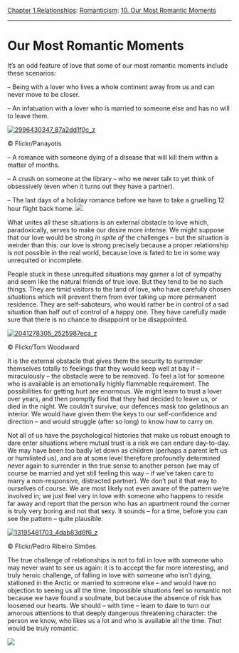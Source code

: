 [Chapter 1.Relationships](https://www.theschooloflife.com/thebookoflife/category/relationships/): [Romanticism](https://www.theschooloflife.com/thebookoflife/category/relationships/romanticism/): [10. Our Most Romantic Moments](https://www.theschooloflife.com/thebookoflife/our-most-romantic-moments/)

* * *

# Our Most Romantic Moments

It’s an odd feature of love that some of our most romantic moments include these scenarios:

– Being with a lover who lives a whole continent away from us and can never move to be closer.

– An infatuation with a lover who is married to someone else and has no will to leave them.

[![2996430347_87a2dd1f0c_z](https://www.theschooloflife.com/thebookoflife/wp-content/uploads/2016/03/2996430347_87a2dd1f0c_z.jpg)](http://www.thebookoflife.org/wp-content/uploads/2016/03/2996430347_87a2dd1f0c_z.jpg)

© Flickr/Ρanayotis

– A romance with someone dying of a disease that will kill them within a matter of months.

– A crush on someone at the library – who we never talk to yet think of obsessively (even when it turns out they have a partner).

– The last days of a holiday romance before we have to take a gruelling 12 hour flight back home. ![](https://www.theschooloflife.com/thebookoflife/wp-content/uploads/2016/03/25632067774_4b3a0dbe05_z.jpg)

What unites all these situations is an external obstacle to love which, paradoxically, serves to make our desire more intense. We might suppose that our love would be strong _in spite of_ the challenges – but the situation is weirder than this: our love is strong precisely because a proper relationship is not possible in the real world, because love is fated to be in some way unrequited or incomplete.

People stuck in these unrequited situations may garner a lot of sympathy and seem like the natural friends of true love. But they tend to be no such things. They are timid visitors to the land of love, who have carefully chosen situations which will prevent them from ever taking up more permanent residence. They are self-saboteurs, who would rather be in control of a sad situation than half out of control of a happy one. They have carefully made sure that there is no chance to disappoint or be disappointed.

[![2041278305_2525987eca_z](https://www.theschooloflife.com/thebookoflife/wp-content/uploads/2016/03/2041278305_2525987eca_z.jpg)](http://www.thebookoflife.org/wp-content/uploads/2016/03/2041278305_2525987eca_z.jpg)

© Flickr/Tom Woodward

It is the external obstacle that gives them the security to surrender themselves totally to feelings that they would keep well at bay if – miraculously – the obstacle were to be removed. To feel a lot for someone who is available is an emotionally highly flammable requirement. The possibilities for getting hurt are enormous. We might learn to trust a lover over years, and then promptly find that they had decided to leave us, or died in the night. We couldn’t survive; our defences mask too gelatinous an interior. We would have given them the keys to our self-confidence and direction – and would struggle (after so long) to know how to carry on.

Not all of us have the psychological histories that make us robust enough to dare enter situations where mutual trust is a risk we can endure day-to-day. We may have been too badly let down as children (perhaps a parent left us or humiliated us), and are at some level therefore profoundly determined never again to surrender in the true sense to another person (we may of course be married and yet still feeling this way – if we’ve taken care to marry a non-responsive, distracted partner). We don’t put it that way to ourselves of course. We are most likely not even aware of the pattern we’re involved in; we just feel very in love with someone who happens to reside far away and report that the person who has an apartment round the corner is truly very boring and not that sexy. It sounds – for a time, before you can see the pattern – quite plausible.

[![13195481703_4dab83d6f6_z](https://www.theschooloflife.com/thebookoflife/wp-content/uploads/2016/03/13195481703_4dab83d6f6_z.jpg)](http://www.thebookoflife.org/wp-content/uploads/2016/03/13195481703_4dab83d6f6_z.jpg)

© Flickr/Pedro Ribeiro Simões

The true challenge of relationships is not to fall in love with someone who may never want to see us again: it is to accept the far more interesting, and truly heroic challenge, of falling in love with someone who isn’t dying, stationed in the Arctic or married to someone else – and would have no objection to seeing us all the time. Impossible situations feel so romantic not because we have found a soulmate, but because the absence of risk has loosened our hearts. We should – with time – learn to dare to turn our amorous attentions to that deeply dangerous threatening character: the person we know, who likes us a lot and who is available all the time. _That_ would be truly romantic.

[![](https://img.youtube.com/vi/q8vlLU6yEXY/0.jpg)](https://www.youtube.com/embed/q8vlLU6yEXY '')

